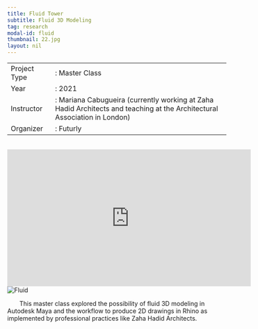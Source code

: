 ```yaml
---
title: Fluid Tower
subtitle: Fluid 3D Modeling
tag: research
modal-id: fluid
thumbnail: 22.jpg
layout: nil
---
```

<table class="table__research">
    <tbody>
        <tr>
            <td>
                Project Type&nbsp;&nbsp;&nbsp;
            </td>
            <td>
                : Master Class
            </td>
        </tr>
        <tr>
            <td>
                Year
            </td>
            <td>
                : 2021 
            </td>
        </tr>
        <tr>
            <td>
                Instructor
            </td>
            <td>
                : Mariana Cabugueira (currently working at Zaha Hadid Architects and teaching at the Architectural Association in London)
            </td>
        </tr>
        <tr>
            <td>
                Organizer
            </td>
            <td>
                : Futurly
            </td>
        </tr>
    </tbody>
</table>
<br>


<div class="video-container">
<iframe width="560" height="315" src="https://www.youtube.com/embed/DDtsidtiS1s" title="YouTube video player" frameborder="0" allow="accelerometer; autoplay; clipboard-write; encrypted-media; gyroscope; picture-in-picture" allowfullscreen></iframe>
 </div>

<img src="images/portfolio/22/22A.jpg" class="img-responsive img-centered" alt="Fluid">

&emsp;&emsp;This master class explored the possibility of fluid 3D modeling in Autodesk Maya and the workflow to produce 2D drawings in Rhino as implemented by professional practices like Zaha Hadid Architects.

